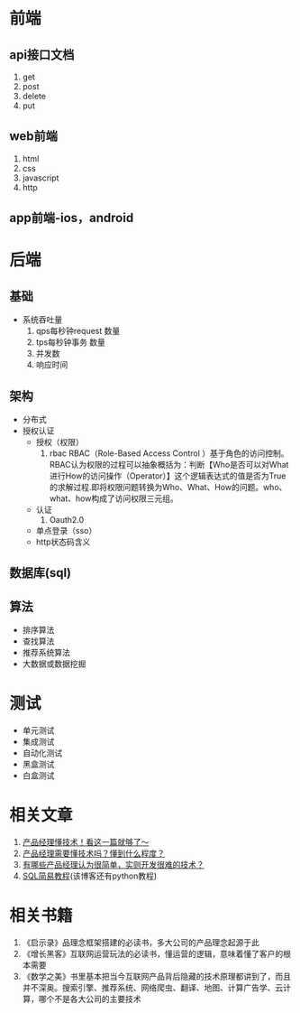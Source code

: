 # 前端
## api接口文档
1. get
2. post
3. delete
4. put
## web前端
1. html
2. css
3. javascript
3. http
## app前端-ios，android

# 后端
## 基础
* 系统吞吐量
    1. qps每秒钟request 数量
    2. tps每秒钟事务 数量
    3. 并发数
    4. 响应时间
## 架构
* 分布式
* 授权认证
    + 授权（权限）
        1. rbac
        RBAC（Role-Based Access Control ）基于角色的访问控制。  
        RBAC认为权限的过程可以抽象概括为：判断【Who是否可以对What进行How的访问操作（Operator）】这个逻辑表达式的值是否为True的求解过程.即将权限问题转换为Who、What、How的问题。who、what、how构成了访问权限三元组。
    + 认证
        1. Oauth2.0
    + 单点登录（sso）
    + http状态码含义
## 数据库(sql)
## 算法
* 排序算法
* 查找算法
* 推荐系统算法
* 大数据或数据挖掘
# 测试
* 单元测试
* 集成测试
* 自动化测试
* 黑盒测试
* 白盒测试
# 相关文章
1. [产品经理懂技术！看这一篇就够了～
](https://zhuanlan.zhihu.com/p/29880651)
2. [产品经理需要懂技术吗？懂到什么程度？](https://www.zhihu.com/question/19554113)
3. [有哪些产品经理认为很简单，实则开发很难的技术？](https://www.zhihu.com/question/38825761)
4. [SQL简易教程](https://www.liaoxuefeng.com/wiki/001508284671805d39d23243d884b8b99f440bfae87b0f4000)(该博客还有python教程)
# 相关书籍
1. 《启示录》品理念框架搭建的必读书，多大公司的产品理念起源于此
2. 《增长黑客》互联网运营玩法的必读书，懂运营的逻辑，意味着懂了客户的根本需要
3. 《数学之美》书里基本把当今互联网产品背后隐藏的技术原理都讲到了，而且并不深奥。搜索引擎、推荐系统、网络爬虫、翻译、地图、计算广告学、云计算，哪个不是各大公司的主要技术